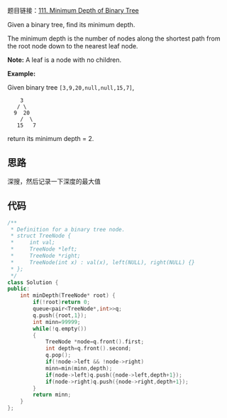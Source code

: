 题目链接：[111. Minimum Depth of Binary Tree](https://leetcode.com/problems/minimum-depth-of-binary-tree/)

Given a binary tree, find its minimum depth.

The minimum depth is the number of nodes along the shortest path from the root node down to the nearest leaf node.

**Note:** A leaf is a node with no children.

**Example:**

Given binary tree `[3,9,20,null,null,15,7]`,

```
    3
   / \
  9  20
    /  \
   15   7
```

return its minimum depth = 2.

## 思路

深搜，然后记录一下深度的最大值

## 代码

```cpp
/**
 * Definition for a binary tree node.
 * struct TreeNode {
 *     int val;
 *     TreeNode *left;
 *     TreeNode *right;
 *     TreeNode(int x) : val(x), left(NULL), right(NULL) {}
 * };
 */
class Solution {
public:
    int minDepth(TreeNode* root) {
        if(!root)return 0;
        queue<pair<TreeNode*,int>>q;
        q.push({root,1});
        int minn=99999;
        while(!q.empty())
        {
            TreeNode *node=q.front().first;
            int depth=q.front().second;
            q.pop();
            if(!node->left && !node->right)
            minn=min(minn,depth);
            if(node->left)q.push({node->left,depth+1});
            if(node->right)q.push({node->right,depth+1});            
        }
        return minn;
    }
};
```

